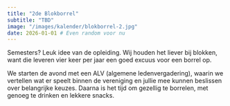 ```yaml
---
title: "2de Blokborrel"
subtitle: "TBD"
image: "/images/kalender/blokborrel-2.jpg"
date: 2026-01-01 # Even random voor nu
---
```


Semesters? Leuk idee van de opleiding. Wij houden het liever bij blokken, want die leveren vier keer per jaar een goed excuus voor een borrel op.

We starten de avond met een ALV (algemene ledenvergadering), waarin we vertellen wat er speelt binnen de vereniging en jullie mee kunnen beslissen over belangrijke keuzes. Daarna is het tijd om gezellig te borrelen, met genoeg te drinken en lekkere snacks.